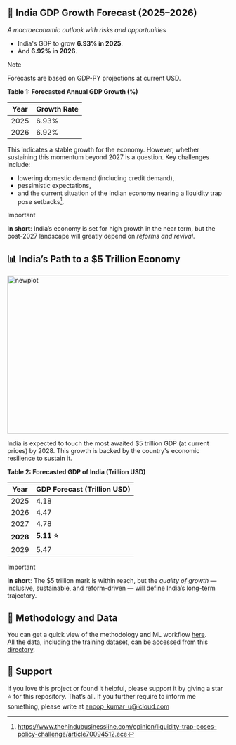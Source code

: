 ## 🚀 India GDP Growth Forecast (2025–2026)

_A macroeconomic outlook with risks and opportunities_

- India's GDP to grow **6.93% in 2025**.
- And **6.92% in 2026**.

> [!NOTE]
> Forecasts are based on GDP-PY projections at current USD.

**Table 1: Forecasted Annual GDP Growth (%)**

| Year | Growth Rate |
|------|-------------|
| 2025 | 6.93% |
| 2026 | 6.92% |

This indicates a stable growth for the economy. However, whether sustaining this momentum beyond 2027 is a question. Key challenges include:
- lowering domestic demand (including credit demand),
- pessimistic expectations,
- and the current situation of the Indian economy nearing a liquidity trap pose setbacks[^1].

> [!IMPORTANT]
> **In short**: India’s economy is set for high growth in the near term, but the post-2027 landscape will greatly depend on *reforms and revival*.

## 📊 India’s Path to a $5 Trillion Economy

<img width="907" height="360" alt="newplot" src="https://github.com/user-attachments/assets/dbd31417-94cd-4ac5-a237-82bbd3891bbb" />

India is expected to touch the most awaited $5 trillion GDP (at current prices) by 2028. This growth is backed by the country's economic resilience to sustain it. 

**Table 2: Forecasted GDP of India (Trillion USD)**

| Year | GDP Forecast (Trillion USD) |
|------|------------------------------|
| 2025 | 4.18 |
| 2026 | 4.47 |
| 2027 | 4.78 |
| **2028** | **5.11 ⭐️** |
| 2029 | 5.47 |

> [!IMPORTANT]
> **In short**: The $5 trillion mark is within reach, but the *quality of growth* — inclusive, sustainable, and reform-driven — will define India’s long-term trajectory.

## 🧠 Methodology and Data

You can get a quick view of the methodology and ML workflow [here](https://github.com/neuraledgeai/GDP-PY/blob/main/GDP-PY%20Project/Notebook/gdp_current_usd_india_forecast.ipynb).  
All the data, including the training dataset, can be accessed from this [directory](https://github.com/neuraledgeai/GDP-PY/tree/main/GDP-PY%20Project/Data).  

## 🙌 Support

If you love this project or found it helpful, please support it by giving a star ⭐️ for this repository. That’s all. If you further require to inform me something, please write at anoop_kumar_u@icloud.com 


[^1]: https://www.thehindubusinessline.com/opinion/liquidity-trap-poses-policy-challenge/article70094512.ece

